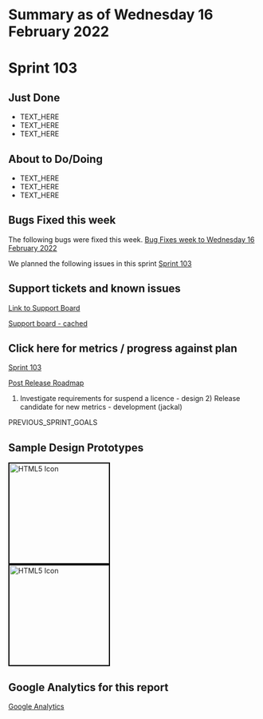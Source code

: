 # Summary as of Wednesday 16 February 2022 

# Sprint 103

## Just Done
* TEXT_HERE
* TEXT_HERE
* TEXT_HERE

## About to Do/Doing
* TEXT_HERE
* TEXT_HERE
* TEXT_HERE

## Bugs Fixed this week
The following bugs were fixed this week.
[Bug Fixes week to Wednesday 16 February 2022](graphs/bugs16022022.png)

We planned the following issues in this sprint 
[Sprint 103](graphs/sprint16022022.png)

## Support tickets and known issues
[Link to Support Board](https://collaboration.homeoffice.gov.uk/jira/secure/RapidBoard.jspa?rapidView=1717&selectedIssue=ASSB-253)

[Support board - cached](graphs/supportBoard16022022.png)

## Click here for metrics / progress against plan
[Sprint 103](graphs/progress16022022.png)

[Post Release Roadmap](graphs/roadmap16022022.png)

1) Investigate requirements for suspend a licence - design 2) Release candidate for new metrics - development (jackal)

PREVIOUS_SPRINT_GOALS

## Sample Design Prototypes
<a href="graphs/proto1_16022022.png"><img src="graphs/proto1_16022022.png" alt="HTML5 Icon" width="200" style="border:2px solid black"></a>
<br>
<a href="graphs/proto2_16022022.png"><img src="graphs/proto2_16022022.png" alt="HTML5 Icon" width="200" style="border:2px solid black"></a>
<br>


## Google Analytics for this report
[Google Analytics](graphs/GA16022022.png)

